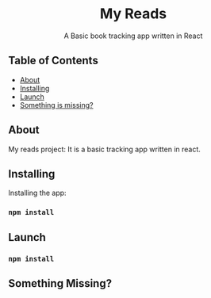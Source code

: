 <h1 align="center">My Reads</h1>
<p align="center">A Basic book tracking app written in React</p>

## Table of Contents

- [About](#about)
- [Installing](#installing)
- [Launch](#launch)
- [Something is missing?](#missing)

## About
My reads project: It is a basic tracking app written in react.

## Installing

Installing the app:
### `npm install`

## Launch
### `npm install`

## Something Missing?
